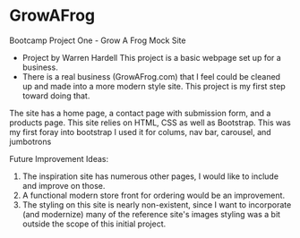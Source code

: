 # GrowAFrog
Bootcamp Project One - Grow A Frog Mock Site

- Project by Warren Hardell 
This project is a basic webpage set up for a business. 
- There is a real business (GrowAFrog.com) that I feel could be cleaned up and made into a more modern style site. This project is my first step toward doing that.

The site has a home page, a contact page with submission form, and a products page.
This site relies on HTML, CSS as well as Bootstrap. This was my first foray into bootstrap I used it for colums, nav bar, carousel, and jumbotrons

Future Improvement Ideas: 
1) The inspiration site has numerous other pages, I would like to include and improve on those.
2) A functional modern store front for ordering would be an improvement.
3) The styling on this site is nearly non-existent, since I want to incorporate (and modernize) many of the reference site's images styling was a bit outside the scope of this initial project.